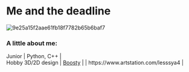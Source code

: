 <h1> Me and the deadline </h1>

<!--
**Lesyalys/Lesyalys** is a ✨ _special_ ✨ repository because its `README.md` (this file) appears on your GitHub profile.-->

![9e25a15f2aae61fb18f7782b65b6baf7](https://github.com/user-attachments/assets/ae012678-354e-4495-9af8-859b19e757bd)

<h3>A little about me:</h3>
Junior | Python, C++ |<br>
Hobby 3D/2D design | <a href="https://boosty.to/lesinka">Boosty</a> | | https://www.artstation.com/lesssya4 |



